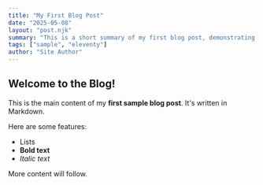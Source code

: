 ```yaml
---
title: "My First Blog Post"
date: "2025-05-08"
layout: "post.njk"
summary: "This is a short summary of my first blog post, demonstrating the new blog functionality."
tags: ["sample", "eleventy"]
author: "Site Author"
---
```


## Welcome to the Blog!

This is the main content of my **first sample blog post**. It's written in Markdown.

Here are some features:
*   Lists
*   **Bold text**
*   *Italic text*

More content will follow.